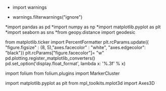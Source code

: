 * import warnings

* warnings.filterwarnings("ignore")

*import pandas as pd
*import numpy as np
*import matplotlib.pyplot as plt
*import seaborn as sns
*from geopy.distance import geodesic

from matplotlib.ticker import PercentFormatter
plt.rcParams.update({ "figure.figsize" : (8, 5),"axes.facecolor" : "white", "axes.edgecolor":  "black"})
plt.rcParams["figure.facecolor"]= "w"
pd.plotting.register_matplotlib_converters()
pd.set_option('display.float_format', lambda x: '%.3f' % x)

import folium
from folium.plugins import MarkerCluster

import matplotlib.pyplot as plt
from mpl_toolkits.mplot3d import Axes3D
